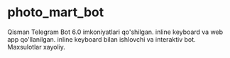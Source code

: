 # photo_mart_bot
Qisman Telegram Bot 6.0 imkoniyatlari qo'shilgan. inline keyboard va web app qo'llanilgan. inline keyboard bilan ishlovchi va interaktiv bot. Maxsulotlar xayoliy.
